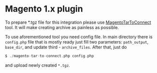 # Magento 1.x plugin

To prepare *.tgz file for this integration please use [MagentoTarToConnect](https://github.com/astorm/MagentoTarToConnect) tool.
It will make creating archive as painless as possible.

To use aforementioned tool you need config file. In main directory there is `config.php` file that is mostly ready just fill two parameters: `path_output`, `base_dir`, and update third - `archive_files`.
After that, just do 
```php
$ ./magento-tar-to-connect.php config.php
```
and upload newly created `*.tgz`.



